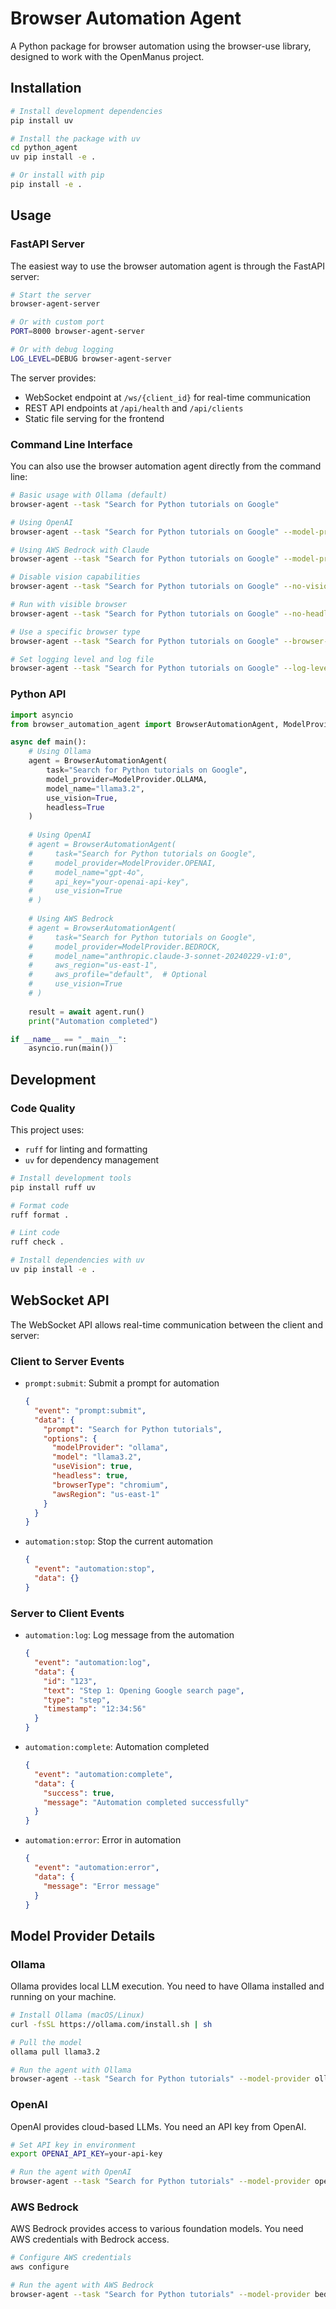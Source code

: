 # Browser Automation Agent

A Python package for browser automation using the browser-use library, designed to work with the OpenManus project.

## Installation

```bash
# Install development dependencies
pip install uv

# Install the package with uv
cd python_agent
uv pip install -e .

# Or install with pip
pip install -e .
```

## Usage

### FastAPI Server

The easiest way to use the browser automation agent is through the FastAPI server:

```bash
# Start the server
browser-agent-server

# Or with custom port
PORT=8000 browser-agent-server

# Or with debug logging
LOG_LEVEL=DEBUG browser-agent-server
```

The server provides:
- WebSocket endpoint at `/ws/{client_id}` for real-time communication
- REST API endpoints at `/api/health` and `/api/clients`
- Static file serving for the frontend

### Command Line Interface

You can also use the browser automation agent directly from the command line:

```bash
# Basic usage with Ollama (default)
browser-agent --task "Search for Python tutorials on Google"

# Using OpenAI
browser-agent --task "Search for Python tutorials on Google" --model-provider openai --api-key your_api_key

# Using AWS Bedrock with Claude
browser-agent --task "Search for Python tutorials on Google" --model-provider bedrock --model-name anthropic.claude-3-sonnet-20240229-v1:0 --aws-region us-east-1

# Disable vision capabilities
browser-agent --task "Search for Python tutorials on Google" --no-vision

# Run with visible browser
browser-agent --task "Search for Python tutorials on Google" --no-headless

# Use a specific browser type
browser-agent --task "Search for Python tutorials on Google" --browser-type firefox

# Set logging level and log file
browser-agent --task "Search for Python tutorials on Google" --log-level DEBUG --log-file ./browser_agent.log
```

### Python API

```python
import asyncio
from browser_automation_agent import BrowserAutomationAgent, ModelProvider

async def main():
    # Using Ollama
    agent = BrowserAutomationAgent(
        task="Search for Python tutorials on Google",
        model_provider=ModelProvider.OLLAMA,
        model_name="llama3.2",
        use_vision=True,
        headless=True
    )
    
    # Using OpenAI
    # agent = BrowserAutomationAgent(
    #     task="Search for Python tutorials on Google",
    #     model_provider=ModelProvider.OPENAI,
    #     model_name="gpt-4o",
    #     api_key="your-openai-api-key",
    #     use_vision=True
    # )
    
    # Using AWS Bedrock
    # agent = BrowserAutomationAgent(
    #     task="Search for Python tutorials on Google",
    #     model_provider=ModelProvider.BEDROCK,
    #     model_name="anthropic.claude-3-sonnet-20240229-v1:0",
    #     aws_region="us-east-1",
    #     aws_profile="default",  # Optional
    #     use_vision=True
    # )
    
    result = await agent.run()
    print("Automation completed")

if __name__ == "__main__":
    asyncio.run(main())
```

## Development

### Code Quality

This project uses:
- `ruff` for linting and formatting
- `uv` for dependency management

```bash
# Install development tools
pip install ruff uv

# Format code
ruff format .

# Lint code
ruff check .

# Install dependencies with uv
uv pip install -e .
```

## WebSocket API

The WebSocket API allows real-time communication between the client and server:

### Client to Server Events

- `prompt:submit`: Submit a prompt for automation
  ```json
  {
    "event": "prompt:submit",
    "data": {
      "prompt": "Search for Python tutorials",
      "options": {
        "modelProvider": "ollama",
        "model": "llama3.2",
        "useVision": true,
        "headless": true,
        "browserType": "chromium",
        "awsRegion": "us-east-1"
      }
    }
  }
  ```

- `automation:stop`: Stop the current automation
  ```json
  {
    "event": "automation:stop",
    "data": {}
  }
  ```

### Server to Client Events

- `automation:log`: Log message from the automation
  ```json
  {
    "event": "automation:log",
    "data": {
      "id": "123",
      "text": "Step 1: Opening Google search page",
      "type": "step",
      "timestamp": "12:34:56"
    }
  }
  ```

- `automation:complete`: Automation completed
  ```json
  {
    "event": "automation:complete",
    "data": {
      "success": true,
      "message": "Automation completed successfully"
    }
  }
  ```

- `automation:error`: Error in automation
  ```json
  {
    "event": "automation:error",
    "data": {
      "message": "Error message"
    }
  }
  ```

## Model Provider Details

### Ollama

Ollama provides local LLM execution. You need to have Ollama installed and running on your machine.

```bash
# Install Ollama (macOS/Linux)
curl -fsSL https://ollama.com/install.sh | sh

# Pull the model
ollama pull llama3.2

# Run the agent with Ollama
browser-agent --task "Search for Python tutorials" --model-provider ollama --model-name llama3.2
```

### OpenAI

OpenAI provides cloud-based LLMs. You need an API key from OpenAI.

```bash
# Set API key in environment
export OPENAI_API_KEY=your-api-key

# Run the agent with OpenAI
browser-agent --task "Search for Python tutorials" --model-provider openai --model-name gpt-4o
```

### AWS Bedrock

AWS Bedrock provides access to various foundation models. You need AWS credentials with Bedrock access.

```bash
# Configure AWS credentials
aws configure

# Run the agent with AWS Bedrock
browser-agent --task "Search for Python tutorials" --model-provider bedrock --model-name anthropic.claude-3-sonnet-20240229-v1:0
```
